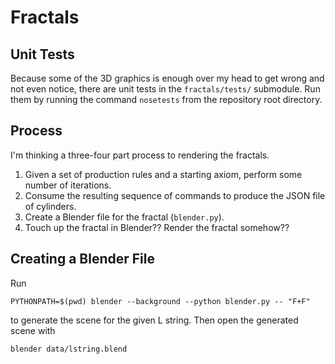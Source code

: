 # Fractals

## Unit Tests

Because some of the 3D graphics is enough over my head to get wrong and not even notice, there are
unit tests in the `fractals/tests/` submodule. Run them by running the command `nosetests` from the
repository root directory.

## Process

I'm thinking a three-four part process to rendering the fractals.

1. Given a set of production rules and a starting axiom, perform some number of iterations.
2. Consume the resulting sequence of commands to produce the JSON file of cylinders.
3. Create a Blender file for the fractal (`blender.py`).
4. Touch up the fractal in Blender?? Render the fractal somehow??

## Creating a Blender File

Run

```shell
PYTHONPATH=$(pwd) blender --background --python blender.py -- "F+F"
```

to generate the scene for the given L string. Then open the generated scene with

```shell
blender data/lstring.blend
```
